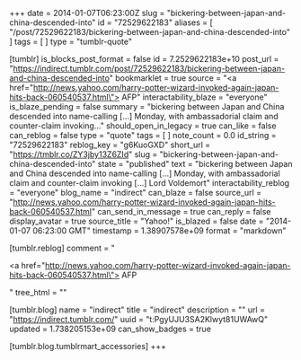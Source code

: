 +++
date = 2014-01-07T06:23:00Z
slug = "bickering-between-japan-and-china-descended-into"
id = "72529622183"
aliases = [ "/post/72529622183/bickering-between-japan-and-china-descended-into" ]
tags = [ ]
type = "tumblr-quote"

[tumblr]
is_blocks_post_format = false
id = 7.2529622183e+10
post_url = "https://indirect.tumblr.com/post/72529622183/bickering-between-japan-and-china-descended-into"
bookmarklet = true
source = "<a href=\"http://news.yahoo.com/harry-potter-wizard-invoked-again-japan-hits-back-060540537.html\"> AFP</a>"
interactability_blaze = "everyone"
is_blaze_pending = false
summary = "bickering between Japan and China descended into name-calling […] Monday, with ambassadorial claim and counter-claim invoking..."
should_open_in_legacy = true
can_like = false
can_reblog = false
type = "quote"
tags = [ ]
note_count = 0.0
id_string = "72529622183"
reblog_key = "g6KuoGXD"
short_url = "https://tmblr.co/ZY3jby13Z6ZId"
slug = "bickering-between-japan-and-china-descended-into"
state = "published"
text = "bickering between Japan and China descended into name-calling […] Monday, with ambassadorial claim and counter-claim invoking […] Lord Voldemort"
interactability_reblog = "everyone"
blog_name = "indirect"
can_blaze = false
source_url = "http://news.yahoo.com/harry-potter-wizard-invoked-again-japan-hits-back-060540537.html"
can_send_in_message = true
can_reply = false
display_avatar = true
source_title = "Yahoo!"
is_blazed = false
date = "2014-01-07 06:23:00 GMT"
timestamp = 1.38907578e+09
format = "markdown"

[tumblr.reblog]
comment = "<p><a href=\"http://news.yahoo.com/harry-potter-wizard-invoked-again-japan-hits-back-060540537.html\"> AFP</a></p>"
tree_html = ""

[tumblr.blog]
name = "indirect"
title = "indirect"
description = ""
url = "https://indirect.tumblr.com/"
uuid = "t:PgyUJU3SA2Klwyt81UWAwQ"
updated = 1.738205153e+09
can_show_badges = true

[tumblr.blog.tumblrmart_accessories]
+++
